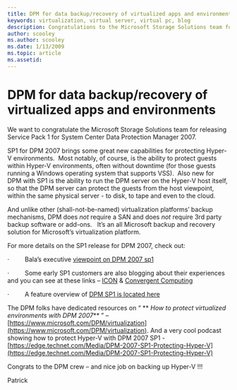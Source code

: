 ```yaml
---
title: DPM for data backup/recovery of virtualized apps and environments
keywords: virtualization, virtual server, virtual pc, blog
description: Congratulations to the Microsoft Storage Solutions team for releasing Service Pack 1 for System Center Data Protection Manager 2007.
author: scooley
ms.author: scooley
ms.date: 1/13/2009
ms.topic: article
ms.assetid: 
---
```


# DPM for data backup/recovery of virtualized apps and environments

We want to congratulate the Microsoft Storage Solutions team for releasing Service Pack 1 for System Center Data Protection Manager 2007.

SP1 for DPM 2007 brings some great new capabilities for protecting Hyper-V environments.  Most notably, of course, is the ability to protect guests within Hyper-V environments, often without downtime (for those guests running a Windows operating system that supports VSS).  Also new for DPM with SP1 is the ability to run the DPM server on the Hyper-V host itself, so that the DPM server can protect the guests from the host viewpoint, within the same physical server - to disk, to tape and even to the cloud. 

And unlike other (shall-not-be-named) virtualization platforms’ backup mechanisms, DPM does _not_ require a SAN and does _not_ require 3rd party backup software or add-ons.   It’s an all Microsoft backup and recovery solution for Microsoft’s virtualization platform.

For more details on the SP1 release for DPM 2007, check out:

·         Bala’s executive [viewpoint on DPM 2007 sp1](https://blogs.technet.com/dpm/archive/2009/01/13/announcing-service-pack-1-for-dpm-2007.aspx)

·         Some early SP1 customers are also blogging about their experiences and you can see at these links – [ICON](https://blogs.technet.com/dpm/archive/2009/01/13/customer-blog-post-on-DPM-2007-SP1-ICON.aspx) & [Convergent Computing](https://blogs.technet.com/dpm/archive/2009/01/13/customer-blog-post-on-DPM-2007-SP1-RAND.aspx)

·         A feature overview of [DPM SP1 is located here](https://blogs.technet.com/dpm/archive/2009/01/13/Service-Pack-1-is-for-you.aspx)

The DPM folks have dedicated resources on “ ** _How to protect virtualized environments with DPM 2007_** ” – [https://www.microsoft.com/DPM/virtualization](https://www.microsoft.com/DPM/virtualization). And a very cool podcast showing how to protect Hyper-V with DPM 2007 SP1 - [https://edge.technet.com/Media/DPM-2007-SP1-Protecting-Hyper-V](https://edge.technet.com/Media/DPM-2007-SP1-Protecting-Hyper-V)

Congrats to the DPM crew – and nice job on backing up Hyper-V !!!

Patrick
